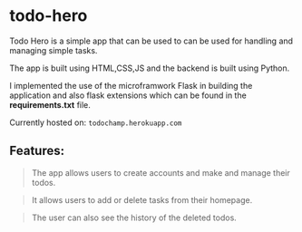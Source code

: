 # todo-hero
Todo Hero is a simple app that can be used to can be used for handling and managing simple tasks.

The app is built using HTML,CSS,JS and the backend is built using Python.

I implemented the use of the microframwork Flask in building the application and also flask extensions which can be found in the **requirements.txt** file.

Currently hosted on: ``todochamp.herokuapp.com``

## Features:
> The app allows users to create accounts and make and manage their todos.

> It allows users to add or delete tasks from their homepage.

> The user can also see the history of the deleted todos.
